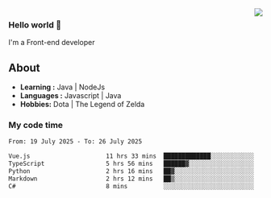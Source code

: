 <img align='right' src="https://github-readme-stats.vercel.app/api?username=jumodada&show_icons=true&theme=vue">

### Hello world 👋

I'm a Front-end developer 
    
## About
-  **Learning :** Java | NodeJs
-  **Languages :** Javascript | Java
-  **Hobbies:** Dota | The Legend of Zelda

### My code time

<!--START_SECTION:waka-->

```txt
From: 19 July 2025 - To: 26 July 2025

Vue.js                     11 hrs 33 mins  █████████████░░░░░░░░░░░░   51.97 %
TypeScript                 5 hrs 56 mins   ██████▓░░░░░░░░░░░░░░░░░░   26.75 %
Python                     2 hrs 16 mins   ██▓░░░░░░░░░░░░░░░░░░░░░░   10.26 %
Markdown                   2 hrs 12 mins   ██▒░░░░░░░░░░░░░░░░░░░░░░   09.92 %
C#                         8 mins          ░░░░░░░░░░░░░░░░░░░░░░░░░   00.63 %
```

<!--END_SECTION:waka-->

